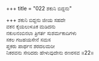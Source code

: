 +++
title = "022 ಶಕುನಿ ಬಿದ್ದನು"

+++
ಶಕುನಿ ಬಿದ್ದನು ಜೀಯ ಸಹದೇ  
ವಕನ ಕೈಯಲುಳೂಕ ಮಡಿದನು  
ನಕುಲನಂಬಿನಲಾ ತ್ರಿಗರ್ತ ಸುಶರ್ಮಕಾದಿಗಳು  
ಸಕಲ ಗಜಹಯಸೇನೆ ಸಮಸ  
ಪ್ತಕರು ಪಾರ್ಥನ ಶರದಲಮರೀ  
ನಿಕರವನು ಸೇರಿದರು ಹೇಳುವುದೇನು ರಣರಸವ     ॥22॥